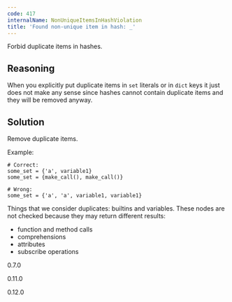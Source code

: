 ```yaml
---
code: 417
internalName: NonUniqueItemsInHashViolation
title: 'Found non-unique item in hash: _'
---
```


Forbid duplicate items in hashes.

## Reasoning
When you explicitly put duplicate items in `set` literals or in
`dict` keys it just does not make any sense since hashes cannot
contain duplicate items and they will be removed anyway.

## Solution
Remove duplicate items.

Example:

    # Correct:
    some_set = {'a', variable1}
    some_set = {make_call(), make_call()}
    
    # Wrong:
    some_set = {'a', 'a', variable1, variable1}

Things that we consider duplicates: builtins and variables. These nodes
are not checked because they may return different results:

  - function and method calls
  - comprehensions
  - attributes
  - subscribe operations

<div class="versionadded">

0.7.0

</div>

<div class="versionchanged">

0.11.0

</div>

<div class="versionchanged">

0.12.0

</div>